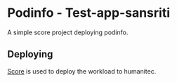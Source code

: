 # Podinfo - Test-app-sansriti

A simple score project deploying podinfo.

## Deploying

[Score](https://score.dev/) is used to deploy the workload to humanitec.
